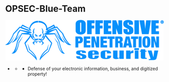 # OPSEC-Blue-Team

![](https://github.com/Offensive-Penetration-Security/OPSEC-Blue-Team/blob/main/BTL/Offensive-Penetration-Security2.png)

- - - Defense of your electronic information, business, and digitized property!
